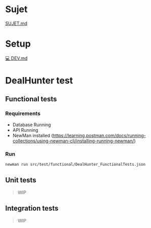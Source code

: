 # Sujet

[SUJET.md](./SUJET.md)

# Setup

[💻 DEV.md](./DEV.md)

# DealHunter test

## Functional tests

### Requirements

- Database Running
- API Running
- NewMan installed (https://learning.postman.com/docs/running-collections/using-newman-cli/installing-running-newman/)

### Run

```bash
newman run src/test/functional/DealHunter_FunctionalTests.json
```

## Unit tests

> WIP

## Integration tests

> WIP